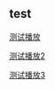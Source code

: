 ## test
[测试播放](https://xunyhu.github.io/Test/gulp/test3.html)

[测试播放2](https://xunyhu.github.io/Test/gulp/test4.html)

[测试播放3](https://xunyhu.github.io/Test/gulp/test5.html)

